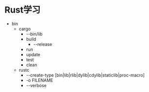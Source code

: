 # Rust学习
- bin
  - cargo
    - --bin/lib
    - build
      - --release
    - run
    - update
    - test
    - clean
  - rustc
    - --create-type [bin|lib|rlib|dylib|cdylib|staticlib|proc-macro]
    - -o FILENAME
    - --verbose